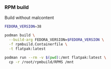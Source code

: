 ### RPM build

Build without malcontent

```bash
FEDORA_VERSION=38

podman build \
  --build-arg FEDORA_VERSION=$FEDORA_VERSION \
  -f rpmbuild.Containerfile \
  -t flatpak:latest

podman run --rm -v $(pwd):/mnt flatpak:latest \
  cp -r /root/rpmbuild/RPMS /mnt
```